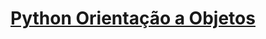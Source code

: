<a href="https://github.com/GabrielTozatti/python-orientacao-a-objetos/tree/main"><h1><a href="https://github.com/GabrielTozatti/python-orientacao-a-objetos/tree/main">Python Orientação a Objetos</a></h1></a>
